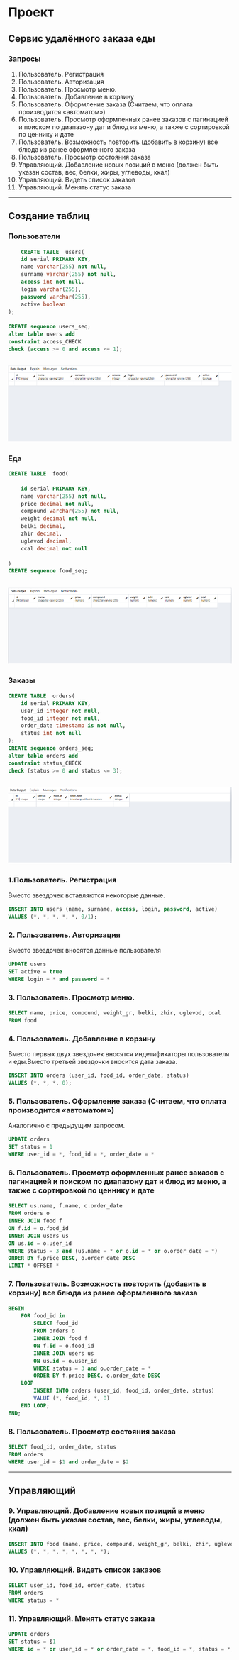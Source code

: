 # Проект
##  Сервис удалённого заказа еды
### Запросы
1) Пользователь. Регистрация
2) Пользователь. Авторизация
3) Пользователь. Просмотр меню.
4) Пользователь. Добавление в корзину
5) Пользователь. Оформление заказа (Считаем, что оплата
производится «автоматом»)
6) Пользователь. Просмотр оформленных ранее заказов с пагинацией и
поиском по диапазону дат и блюд из меню, а также с сортировкой по
ценнику и дате
7) Пользователь. Возможность повторить (добавить в корзину) все
блюда из ранее оформленного заказа
8) Пользователь. Просмотр состояния заказа
9) Управляющий. Добавление новых позиций в меню (должен быть
указан состав, вес, белки, жиры, углеводы, ккал)
10) Управляющий. Видеть список заказов
11) Управляющий. Менять статус заказа
---------------------------------------------------------------------
## Создание таблиц
### Пользователи
~~~sql 
    CREATE TABLE  users(
	id serial PRIMARY KEY,
	name varchar(255) not null,
	surname varchar(255) not null,
	access int not null, 
    login varchar(255),
    password varchar(255),
    active boolean
);

CREATE sequence users_seq;
alter table users add
constraint access_CHECK
check (access >= 0 and access <= 1);
~~~
![](1.png)
---------------------------------------------------------------------
### Еда
~~~sql
CREATE TABLE  food(
	
	id serial PRIMARY KEY,
	name varchar(255) not null,
    price decimal not null,
    compound varchar(255) not null,
	weight decimal not null,
	belki decimal,
	zhir decimal,
    uglevod decimal,
    ccal decimal not null
	
)
CREATE sequence food_seq;
~~~
![](2.png)
---------------------------------------------------------------------
### Заказы
~~~sql
CREATE TABLE  orders(
	id serial PRIMARY KEY,
	user_id integer not null,
	food_id integer not null,
    order_date timestamp is not null,
	status int not null
);
CREATE sequence orders_seq;
alter table orders add
constraint status_CHECK
check (status >= 0 and status <= 3);
~~~
![](3.png)
---------------------------------------------------------------------
### 1.Пользователь. Регистрация
Вместо звездочек вставляются некоторые данные.
```SQL
INSERT INTO users (name, surname, access, login, password, active)
VALUES (*, *, *, *, *, 0/1);
```
### 2. Пользователь. Авторизация
Вместо звездочек вносятся данные пользователя
```SQL
UPDATE users
SET active = true
WHERE login = * and password = *
```
### 3. Пользователь. Просмотр меню.
```SQL
SELECT name, price, compound, weight_gr, belki, zhir, uglevod, ccal
FROM food
```
### 4. Пользователь. Добавление в корзину
Вместо первых двух звездочек вносятся индетификаторы пользователя и еды.Вместо третьей звездочки вносится дата заказа.
```SQL
INSERT INTO orders (user_id, food_id, order_date, status)
VALUES (*, *, *, 0);
```
### 5. Пользователь. Оформление заказа (Считаем, что оплата производится «автоматом»)
Аналогично с предыдущим запросом.
```SQL
UPDATE orders 
SET status = 1
WHERE user_id = *, food_id = *, order_date = *
```
### 6. Пользователь. Просмотр оформленных ранее заказов с пагинацией и поиском по диапазону дат и блюд из меню, а также с сортировкой по ценнику и дате
```SQL
SELECT us.name, f.name, o.order_date
FROM orders o
INNER JOIN food f
ON f.id = o.food_id
INNER JOIN users us
ON us.id = o.user_id
WHERE status = 3 and (us.name = * or o.id = * or o.order_date = *)
ORDER BY f.price DESC, o.order_date DESC
LIMIT * OFFSET * 
```
### 7. Пользователь. Возможность повторить (добавить в корзину) все блюда из ранее оформленного заказа
~~~SQL
BEGIN 
	FOR food_id in
		SELECT food_id
		FROM orders o
		INNER JOIN food f
		ON f.id = o.food_id
		INNER JOIN users us
		ON us.id = o.user_id
		WHERE status = 3 and o.order_date = *
		ORDER BY f.price DESC, o.order_date DESC
	LOOP 
		INSERT INTO orders (user_id, food_id, order_date, status)
		VALUE (*, food_id, *, 0)
	END LOOP;
END;
~~~
### 8. Пользователь. Просмотр состояния заказа
```SQL
SELECT food_id, order_date, status
FROM orders
WHERE user_id = $1 and order_date = $2
```
---------------------------------------------------------------------
## Управляющий
### 9. Управляющий. Добавление новых позиций в меню (должен быть указан состав, вес, белки, жиры, углеводы, ккал)
```SQL
INSERT INTO food (name, price, compound, weight_gr, belki, zhir, uglevod, ccal)
VALUES (*, *, *, *, *, *, *, *);
```
### 10. Управляющий. Видеть список заказов
```SQL
SELECT user_id, food_id, order_date, status
FROM orders
WHERE status = * 
```
### 11. Управляющий. Менять статус заказа
```SQL
UPDATE orders
SET status = $1
WHERE id = * or user_id = * or order_date = *, food_id = *, status = *;
```